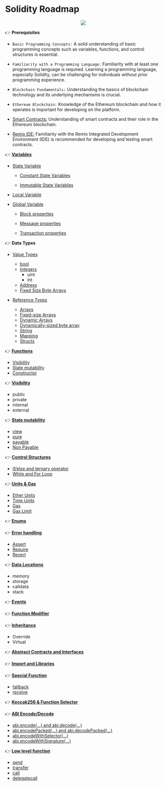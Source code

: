 # Solidity Roadmap

<center><img class="image" src="./assets/images/solidity-roadmap.png"></center>

👉 **Prerequisites**
    
- `Basic Programming Concepts:` A solid understanding of basic programming concepts such as variables, functions, and control structures is essential.

- `Familiarity with a Programming Language:` Familiarity with at least one programming language is required. Learning a programming language, especially Solidity, can be challenging for individuals without prior programming experience. 

- `Blockchain Fundamentals:` Understanding the basics of blockchain technology and its underlying mechanisms is crucial.

- `Ethereum Blockchain:` Knowledge of the Ethereum blockchain and how it operates is important for developing on the platform.

- [Smart Contracts:](https://rootbabu.github.io/basics/smart-contract.md#top) Understanding of smart contracts and their role in the Ethereum blockchain.

- [Remix IDE:](https://rootbabu.github.io/basics/remixide.md#top) Familiarity with the Remix Integrated Development Environment (IDE) is recommended for developing and testing smart contracts.
    
👉 **[Variables](https://rootbabu.github.io/basics/variables-basic.md#top)**
    
- [State Variable](https://rootbabu.github.io/basics/variables-basic.md#state-variables)
    
    - [Constant State Variables](https://rootbabu.github.io/basics/constant-immutable.md#top)
        
    - [Immutable State Variables](https://rootbabu.github.io/basics/constant-immutable.md#immutable)
        
    
- [Local Variable](https://rootbabu.github.io/basics/variables-basic.md#local-variables)
    
- [Global Variable](https://rootbabu.github.io/basics/globally-available-variables.md#top)
        
    - [Block properties](https://rootbabu.github.io/basics/globally-available-variables.md#block-properties)
        
    - [Message properties](https://rootbabu.github.io/basics/globally-available-variables.md#block-properties)
        
    - [Transaction properties](https://rootbabu.github.io/basics/globally-available-variables.md#block-properties)

👉 **Data Types**

- [Value Types](https://rootbabu.github.io/basics/types.md#top)
    - [bool](https://rootbabu.github.io/basics/types.md#boolean)
    - [Integers](https://rootbabu.github.io/basics/types.md#integers)
        - uint
        - int
    - [Address](https://rootbabu.github.io/basics/types.md#address)
    - [Fixed Size Byte Arrays](https://rootbabu.github.io/basics/types.md#fixed-size-byte-arrays)
  
- [Reference Types](https://rootbabu.github.io/basics/reference-types.md#top)
    - [Arrays](https://rootbabu.github.io/basics/reference-types.md#top)
    - [Fixed-size Arrays](https://rootbabu.github.io/basics/reference-types.md#fixed-size-arrays)
    - [Dynamic Arrays](https://rootbabu.github.io/basics/reference-types.md#dynamic-arrays)
    - [Dynamically-sized byte array](https://rootbabu.github.io/basics/reference-types.md#dynamically-sized-byte-array)
    - [String](https://rootbabu.github.io/basics/reference-types.md#string)
    - [Mapping](https://rootbabu.github.io/basics/reference-types.md#mapping)
    - [Structs](https://rootbabu.github.io/basics/reference-types.md#structs)

👉 **[Functions](https://rootbabu.github.io/basics/functions.md#top)**
- [Visibility](https://rootbabu.github.io/basics/visibility.md#top) 
- [State mutability](https://rootbabu.github.io/basics/state-mutability.md#top)
- [Constructor](https://rootbabu.github.io/basics/variable-functions.md#constructor)
    
👉 **[Visibility](https://rootbabu.github.io/basics/visibility.md#top)**
    
- public
- private
- internal
- external
    
👉 **[State mutability](https://rootbabu.github.io/basics/state-mutability.md#top)**

- [view](https://rootbabu.github.io/basics/state-mutability.md#view-state-mutability-read-not-modify)
- [pure](https://rootbabu.github.io/basics/state-mutability.md#pure-state-mutability-not-read-not-modify)
- [payable](https://rootbabu.github.io/basics/payable.md#top)
- [Non Payable](https://rootbabu.github.io/basics/payable.md#non-payable)
    
👉 **[Control Structures](https://rootbabu.github.io/basics/control-structures.md#top)**

- [if/else and ternary operator](https://rootbabu.github.io/basics/control-structures.md#top)
- [While and For Loop](https://rootbabu.github.io/basics/control-structures.md#while-and-for-loop)
    
👉 **[Units & Gas](https://rootbabu.github.io/basics/units.md#top)**
    
- [Ether Units](https://rootbabu.github.io/basics/units.md#top)
- [Time Units](https://rootbabu.github.io/basics/units.md#time-units)
- [Gas](https://rootbabu.github.io/basics/units.md#gas)
- [Gas Limit](https://rootbabu.github.io/basics/units.md#gas-limit)
    
👉 **[Enums](https://rootbabu.github.io/basics/enums.md#top)**

👉 **[Error handling](https://rootbabu.github.io/basics/error-handling.md#top)**
    
- [Assert](https://rootbabu.github.io/basics/error-handling.md#top)
- [Require](https://rootbabu.github.io/basics/error-handling.md#require)
- [Revert](https://rootbabu.github.io/basics/error-handling.md#revert)
    
👉 **[Data Locations](https://rootbabu.github.io/basics/data-locations.md#data-location)**
    
- memory
- storage
- calldata
- stack
    
👉 **[Events](https://rootbabu.github.io/basics/events.md#top)**

👉 **[Function Modifier](https://rootbabu.github.io/basics/function-modifier.md#top)**

👉 **[Inheritance](https://rootbabu.github.io/basics/inheritance.md#top)**
    
- Override
- Virtual
    
👉 **[Abstract Contracts and Interfaces](https://rootbabu.github.io/basics/interfaces.md#top)**

👉 **[Import and Libraries](https://rootbabu.github.io/basics/import.md#top)**

👉 **[Special Function](https://rootbabu.github.io/basics/special-functions.md#top)**
- [fallback](https://rootbabu.github.io/basics/special-functions.md#top)
- [receive](https://rootbabu.github.io/basics/special-functions.md#receive-ether-function)
  
👉 **[Keccak256 & Function Selector](https://rootbabu.github.io/basics/keccak256.md#top)**

👉 **[ABI Encode/Decode](https://rootbabu.github.io/basics/abi.md#top)**

- [abi.encode(...) and abi.decode(...)](https://rootbabu.github.io/basics/abi.md#abiencode-and-abidecode)
- [abi.encodePacked(...) and abi.decodePacked(...)](https://rootbabu.github.io/basics/abi.md#abiencodepacked-and-abidecodepacked)
- [abi.encodeWithSelector(...)](https://rootbabu.github.io/basics/abi.md#abiencodewithselector)
- [abi.encodeWithSignature(...)](https://rootbabu.github.io/basics/abi.md#abiencodewithsignature)
  
👉 **[Low level function](https://rootbabu.github.io/basics/low-level-function.md#top)**
- [send](https://rootbabu.github.io/basics/low-level-function.md#top)
- [transfer](https://rootbabu.github.io/basics/low-level-function.md#transfer)
- [call](https://rootbabu.github.io/basics/low-level-function.md#call)
- [delegatecall](https://rootbabu.github.io/basics/low-level-function.md#delegatecall)
